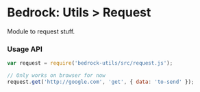 # Bedrock: Utils > Request

Module to request stuff.

### Usage API
```js
var request = require('bedrock-utils/src/request.js');

// Only works on browser for now
request.get('http://google.com', 'get', { data: 'to-send' });
```
